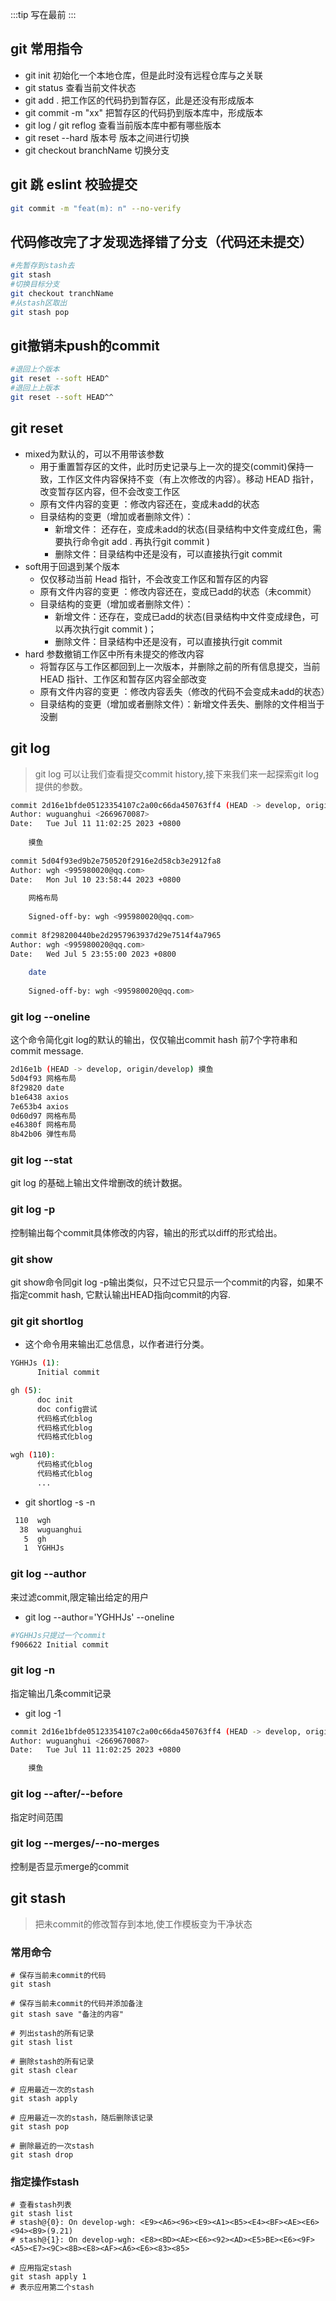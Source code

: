 :::tip 写在最前
:::
## git 常用指令
- git init 初始化一个本地仓库，但是此时没有远程仓库与之关联
- git status 查看当前文件状态
- git add . 把工作区的代码扔到暂存区，此是还没有形成版本
- git commit -m "xx" 把暂存区的代码扔到版本库中，形成版本
- git log / git reflog 查看当前版本库中都有哪些版本
- git reset --hard 版本号 版本之间进行切换
- git checkout branchName 切换分支

## git 跳 eslint 校验提交
```bash
git commit -m "feat(m): n" --no-verify
```

## 代码修改完了才发现选择错了分支（代码还未提交）
```bash
#先暂存到stash去
git stash
#切换目标分支
git checkout tranchName
#从stash区取出
git stash pop
```

## git撤销未push的commit
```bash
#退回上个版本
git reset --soft HEAD^
#退回上上版本
git reset --soft HEAD^^
```

## git reset
- mixed为默认的，可以不用带该参数
    - 用于重置暂存区的文件，此时历史记录与上一次的提交(commit)保持一致，工作区文件内容保持不变（有上次修改的内容）。移动 HEAD 指针，改变暂存区内容，但不会改变工作区
    - 原有文件内容的变更 ：修改内容还在，变成未add的状态
    - 目录结构的变更（增加或者删除文件）：
        - 新增文件： 还存在，变成未add的状态(目录结构中文件变成红色，需要执行命令git add . 再执行git commit )
        - 删除文件：目录结构中还是没有，可以直接执行git commit
- soft用于回退到某个版本
    - 仅仅移动当前 Head 指针，不会改变工作区和暂存区的内容
    - 原有文件内容的变更 ：修改内容还在，变成已add的状态（未commit）
    - 目录结构的变更（增加或者删除文件）：
        - 新增文件：还存在，变成已add的状态(目录结构中文件变成绿色，可以再次执行git commit )；
        - 删除文件：目录结构中还是没有，可以直接执行git commit
- hard 参数撤销工作区中所有未提交的修改内容
    - 将暂存区与工作区都回到上一次版本，并删除之前的所有信息提交，当前 HEAD 指针、工作区和暂存区内容全部改变
    - 原有文件内容的变更 ：修改内容丢失（修改的代码不会变成未add的状态）
    - 目录结构的变更（增加或者删除文件）：新增文件丢失、删除的文件相当于没删




## git log
> git log 可以让我们查看提交commit history,接下来我们来一起探索git log提供的参数。
```bash
commit 2d16e1bfde05123354107c2a00c66da450763ff4 (HEAD -> develop, origin/develop)
Author: wuguanghui <2669670087>                                                  
Date:   Tue Jul 11 11:02:25 2023 +0800                                           
                                                                                 
    摸鱼                                                                         
                                                                                 
commit 5d04f93ed9b2e750520f2916e2d58cb3e2912fa8                                  
Author: wgh <995980020@qq.com>                                                   
Date:   Mon Jul 10 23:58:44 2023 +0800                                           
                                                                                 
    网格布局                                                                     
                                                                                 
    Signed-off-by: wgh <995980020@qq.com>                                        
                                                                                 
commit 8f298200440be2d2957963937d29e7514f4a7965                                  
Author: wgh <995980020@qq.com>                                                   
Date:   Wed Jul 5 23:55:00 2023 +0800                                            
                                                                                 
    date                                                                         
                                                                                 
    Signed-off-by: wgh <995980020@qq.com>                              
```
### git log --oneline
这个命令简化git log的默认的输出，仅仅输出commit hash 前7个字符串和commit message.
```bash
2d16e1b (HEAD -> develop, origin/develop) 摸鱼
5d04f93 网格布局
8f29820 date
b1e6438 axios
7e653b4 axios
0d60d97 网格布局
e46380f 网格布局
8b42b06 弹性布局
```
### git log --stat
git log 的基础上输出文件增删改的统计数据。
### git log -p
控制输出每个commit具体修改的内容，输出的形式以diff的形式给出。
### git show
git show命令同git log -p输出类似，只不过它只显示一个commit的内容，如果不指定commit hash, 它默认输出HEAD指向commit的内容.
### git git shortlog
- 这个命令用来输出汇总信息，以作者进行分类。
```bash
YGHHJs (1):
      Initial commit

gh (5):
      doc init
      doc config尝试
      代码格式化blog
      代码格式化blog
      代码格式化blog

wgh (110):
      代码格式化blog
      代码格式化blog
      ...
```
- git shortlog -s -n
```bash
 110  wgh
  38  wuguanghui
   5  gh
   1  YGHHJs
```
### git log --author
来过滤commit,限定输出给定的用户
- git log --author='YGHHJs' --oneline
```bash
#YGHHJs只提过一个commit
f906622 Initial commit
```
### git log -n
指定输出几条commit记录
- git log -1
```bash
commit 2d16e1bfde05123354107c2a00c66da450763ff4 (HEAD -> develop, origin/develop)
Author: wuguanghui <2669670087>
Date:   Tue Jul 11 11:02:25 2023 +0800

    摸鱼

```
### git log --after/--before
指定时间范围
### git log --merges/--no-merges
控制是否显示merge的commit

## git stash
> 把未commit的修改暂存到本地,使工作模板变为干净状态

### 常用命令

```shell
# 保存当前未commit的代码
git stash

# 保存当前未commit的代码并添加备注
git stash save "备注的内容"

# 列出stash的所有记录
git stash list

# 删除stash的所有记录
git stash clear

# 应用最近一次的stash
git stash apply

# 应用最近一次的stash，随后删除该记录
git stash pop

# 删除最近的一次stash
git stash drop
```

### 指定操作stash

```shell
# 查看stash列表
git stash list
# stash@{0}: On develop-wgh: <E9><A6><96><E9><A1><B5><E4><BF><AE><E6><94><B9>(9.21)
# stash@{1}: On develop-wgh: <E8><BD><AE><E6><92><AD><E5>BE><E6><9F><A5><E7><9C><8B><E8><AF><A6><E6><83><85>

# 应用指定stash
git stash apply 1
# 表示应用第二个stash
```
<git-talk />
